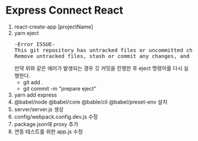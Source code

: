 # Express Connect React

1. react-create-app [projectName]
2. yarn eject
   <pre>
   -Error ISSUE-
   This git repository has untracked files or uncommitted changes:
   Remove untracked files, stash or commit any changes, and try again.    
   </pre>
   만약 위와 같은 에러가 발생되는 경우 깃 커밋을 진행한 후 eject 명령어를 다시 실행한다.
   - git add .
   - git commit -m "prepare eject"
3. yarn add express
4. @babel/node @babel/core @bable/cli @babel/preset-env 설치
5. server/server.js 생성
6. config/webpack.config.dev.js 수정
7. package.json에 proxy 추가
8. 연동 테스트를 위한 app.js 수정
